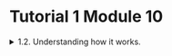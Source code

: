 # Tutorial 1 Module 10

<details>
<summary>1.2. Understanding how it works.</summary>

![1.2 Understanding How It Works](image-2.png)
Berdasarkan gambar di atas, `println!("Bimo's Komputer: hey hey");` tereksekusi secara langsung setelah `spawner.spawn(async { ... });`. _Statement_ ini langsung dieksekusi tanpa menunggu _task_ asinkronus di atasnya dieksekusi.

Sementara itu, `async { ... }` yang termasuk di dalamnya `TimerFuture::new(Duration::new(2, 0)).await;`, membuat sebuah _timer_ yang ketika melakukan eksekusi, akan terdapat _delay_ sekitar dua detik. Ini menandakan bahwa setelah program melakukan _print_ "Bimo's Komputer: hey hey", _task_ akan meunggu selama dua detik sebelum program melakukan _print_ "Bimo's Komputer: howdy!" dan "Bimo's Komputer: done!".

</details>
